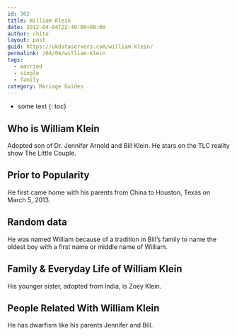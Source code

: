 ```yaml
---
id: 362
title: William Klein
date: 2012-04-04T22:49:00+00:00
author: chito
layout: post
guid: https://ukdataservers.com/william-klein/
permalink: /04/04/william-klein  
tags:
  - married
  - single
  - family
category: Mariage Guides
---
```


* some text
{: toc}


## Who is  William Klein
                  
                  
                  
Adopted son of Dr. Jennifer Arnold and Bill Klein. He stars on the TLC reality show The Little Couple.
                  
                
                
                
## Prior to Popularity 
                  
                  
                  
He first came home with his parents from China to Houston, Texas on March 5, 2013.
                  
                
                
                
## Random data 
                  
                  
                  
He was named William because of a tradition in Bill&#8217;s family to name the oldest boy with a first name or middle name of William.
                  
                
                
                
## Family & Everyday Life of William Klein
                  
                  
                  
His younger sister, adopted from India, is Zoey Klein.
                  
                
                
                
## People Related With  William Klein
                  
                  
                  
He has dwarfism like his parents Jennifer and Bill.
                  
                
              
            
          
          
          
    
    
  
